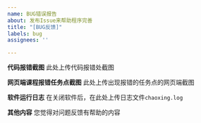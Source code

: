 ```yaml
---
name: BUG错误报告
about: 发布Issue来帮助程序完善
title: "[BUG反馈]"
labels: bug
assignees: ''

---
```


**代码报错截图**
此处上传代码报错处截图

**网页端课程报错任务点截图**
此处上传出现报错的任务点的网页端截图

**软件运行日志**
在关闭软件后，在此处上传日志文件`chaoxing.log`

**其他内容**
您觉得对问题反馈有帮助的内容
